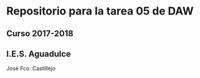 # Repositorio para la tarea 05 de DAW  
## Curso 2017-2018
## I.E.S. Aguadulce



José Fco. Castillejo
